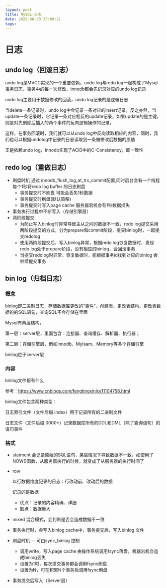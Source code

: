 ```yaml
---
layout: post
title: MySQL-日志
date: 2022-06-30 23:09:21
tags:
---
```


# 日志

## undo log（回滚日志）

undo log是MVCC实现的一个重要依赖，undo log与redo log一起构成了Mysql事务日志，事务中的每一次修改，innodb都会先记录对应的undo log记录

undo log主要用于数据修改的回滚，undo log记录的是逻辑日志

当delete一条记录时，undo log中会记录一条对应的insert记录，反之亦然，当update一条记录时，它记录一条对应相反的update记录，如果update的是主键，则是对先删除后插入的两个事件的反向逻辑操作的记录。

这样，在事务回滚时，我们就可以从undo log中反向读取相应的内容，同时，我们也可以根据undolog中记录的日志读取到一条被修改后数据的原值

正是依赖undo log，innodb实现了ACID中的C-Consistency，即一致性

## redo log（重做日志）

- 刷盘时机
  通过 innodb_flush_log_at_trx_commit配置,同时后台会有一个线程每个1秒将redo log buffer 的日志刷盘
  - 事务提交时不刷盘
    ​可能会丢失1秒数据
  - 事务提交时刷盘(默认策略)​
  - 事务提交时写入page cache
    ​服务器宕机会有1秒数据损失
- 事务执行过程中不断写入（存储引擎层）
- 两阶段提交
  - 为防止写入binlog时异常导致主从之间的数据不一致，redo log提交采用两阶段提交的方式，分为prepare和commit阶段，提交binlog时，一起提交redolog​
  - 使用两阶段提交后，写入binlog异常，根据redo log恢复数据时，发现redo log处于prepare阶段，没有相应的binlog，会回滚事务​
  - 当提交redolog时异常，恢复数据时，能根据事务id找到对应的binlog 会继续提交事务

## bin log（归档日志）

### 概念

binlog即二进制日志，存储数据库更改的“事件”，创建表、更改表结构、更改表数据的的SQL语句，查询SQL不会存储在里面

Mysql有两层结构，

第一层：server层，里面包含：连接器、查询缓存、解析器、执行器；

第二层：存储引擎层，例如innodb、MyIsam、Memory等多个存储引擎

binlog位于server层

### 内容

binlog文件都有什么

参考：https://www.cnblogs.com/fengtingxin/p/11104758.html

binlog文件包含两种类型：

日志索引文件（文件后缀.index）用于记录所有的二进制文件

日志文件（文件后缀.0000*）记录数据库所有的DDL和DML（除了查询语句）的语句事件

### 格式

- statment
  会记录原始的SQL语句，某些情况下导致数据不一致，如使用了NOW()函数，从服务器执行的时候，就变成了从服务器的执行时间了
  
- row
  
  以行数据维度记录的日志：行改动前、改动后的数据
  
  记录的是数据
  
  - 优点：记录的内容精确、详细
  - 缺点：数据量大
  
- mixed
  混合模式，会判断是否会造成数据不一致

- 事务执行时，会写入binlog cache中，事务提交后，写入binlog 文件
- 刷盘时机 -- 可由sync_binlog 控制
    - 调用write，写入page cache 由操作系统调用fsync落盘。机器宕机会造成binlog丢失
    - 设置为1时，每次提交事务都会调用fsync刷盘
    - 设置为N，可在积累N个事务后调用fsync刷盘
- 事务提交后写入（Server层）
